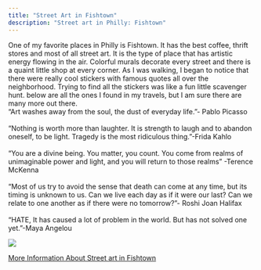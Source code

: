 ```yaml
---
title: "Street Art in Fishtown"
description: "Street art in Philly: Fishtown"
---
```


One of my favorite places in Philly is Fishtown. It has the best coffee, thrift stores and most of all street art. It is the type of place that has artistic energy flowing in the air. Colorful murals decorate every street and there is a quaint little shop at every corner. As I was walking, I began to notice that there were really cool stickers with famous quotes all over the neighborhood. Trying to find all the stickers was like a fun little scavenger hunt. below are all the ones I found in my travels, but I am sure there are many more out there.  
“Art washes away from the soul, the dust of everyday life.”- Pablo Picasso <br>
<br>
“Nothing is worth more than laughter. It is strength to laugh and to abandon oneself, to be light. Tragedy is the most ridiculous thing.”-Frida Kahlo <br>
<br>
“You are a divine being. You matter, you count. You come from realms of unimaginable power and light, and you will return to those realms” -Terence McKenna <br>
<br>
“Most of us try to avoid the sense that death can come at any time, but its timing is unknown to us. Can we live each day as if it were our last? Can we relate to one another as if there were no tomorrow?”- Roshi Joan Halifax <br>
<br>
“HATE, It has caused a lot of problem in the world. But has not solved one yet.”-Maya Angelou <br>







<img src="/Blog/img/philly-fishtown.png" class="pic">


<a class="moreinfo" href="https://www.aroundtheworldl.com/2017/11/19/fishtown-philly/"> More Information About Street art in Fishtown </a>
